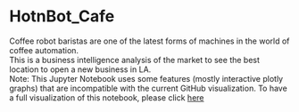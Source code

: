 # HotnBot_Cafe
Coffee robot baristas are one of the latest forms of machines in the world of coffee automation.<br>
This is a business intelligence analysis of the market to see the best location to open a new business in LA.<br>
Note: This Jupyter Notebook uses some features (mostly interactive plotly graphs) that are incompatible with the current GitHub visualization.
To have a full visualization of this notebook, please click <a href="https://nbviewer.org/github/Gerlern/HotnBot_Cafe/blob/main/HotnBot.ipynb"> here </a><br>
